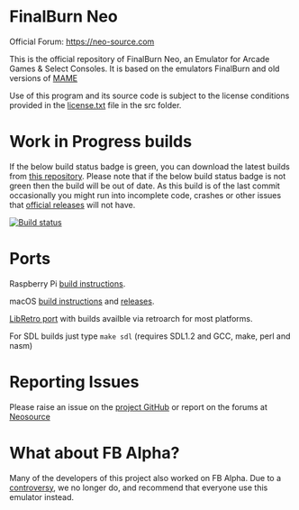# FinalBurn Neo
Official Forum: https://neo-source.com

This is the official repository of FinalBurn Neo, an Emulator for Arcade Games & Select Consoles. It is based on the emulators FinalBurn and old versions of [MAME](https://www.mamedev.org)

Use of this program and its source code is subject to the license conditions provided in the [license.txt](/src/license.txt) file in the src folder.

# Work in Progress builds
If the below build status badge is green, you can download the latest builds from [this repository](https://github.com/finalburnneo/FBNeo-WIP-Storage-Facility/releases/tag/appveyor-build). Please note that if the below build status badge is not green then the build will be out of date. As this build is of the last commit occasionally you might run into incomplete code, crashes or other issues that [official releases](https://github.com/finalburnneo/FBNeo/releases) will not have. 

[![Build status](https://ci.appveyor.com/api/projects/status/8rkefxtvxd3cllag/branch/master?svg=true)](https://ci.appveyor.com/project/tmaul/fbneo-kbhgd/branch/master)

# Ports

Raspberry Pi [build instructions](README-PI.md).

macOS [build instructions](README-macOS.md) and [releases](https://github.com/fbn-mac/FBNeo/releases).

[LibRetro port](https://github.com/libretro/FBNeo) with builds availble via retroarch for most platforms.

For SDL builds just type `make sdl` (requires SDL1.2 and GCC, make, perl and nasm)

# Reporting Issues

Please raise an issue on the [project GitHub](https://github.com/finalburnneo/FBNeo) or report on the forums at [Neosource](https://neo-source.com)

# What about FB Alpha?

Many of the developers of this project also worked on FB Alpha. Due to a [controversy](https://www.google.com/search?q=capcom+home+arcade+illegal&oq=capcom+home+arcade+illegal), we no longer do, and recommend that everyone use this emulator instead.
